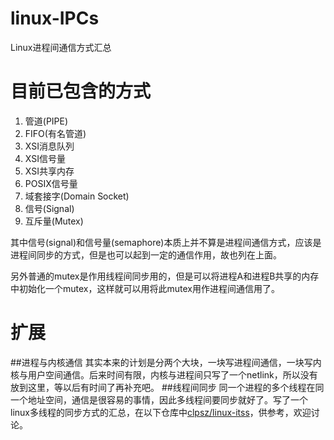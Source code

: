 # linux-IPCs
Linux进程间通信方式汇总

# 目前已包含的方式
1. 管道(PIPE)
2. FIFO(有名管道)
3. XSI消息队列
4. XSI信号量
5. XSI共享内存
6. POSIX信号量
7. 域套接字(Domain Socket)
8. 信号(Signal)
9. 互斥量(Mutex)

其中信号(signal)和信号量(semaphore)本质上并不算是进程间通信方式，应该是进程间同步的方式，但是也可以起到一定的通信作用，故也列在上面。

另外普通的mutex是作用线程间同步用的，但是可以将进程A和进程B共享的内存中初始化一个mutex，这样就可以用将此mutex用作进程间通信用了。

# 扩展
##进程与内核通信
其实本来的计划是分两个大块，一块写进程间通信，一块写内核与用户空间通信。后来时间有限，内核与进程间只写了一个netlink，所以没有放到这里，等以后有时间了再补充吧。
##线程间同步
同一个进程的多个线程在同一个地址空间，通信是很容易的事情，因此多线程间要同步就好了。写了一个linux多线程的同步方式的汇总，在以下仓库中[clpsz/linux-itss](https://github.com/clpsz/linux-itss)，供参考，欢迎讨论。
